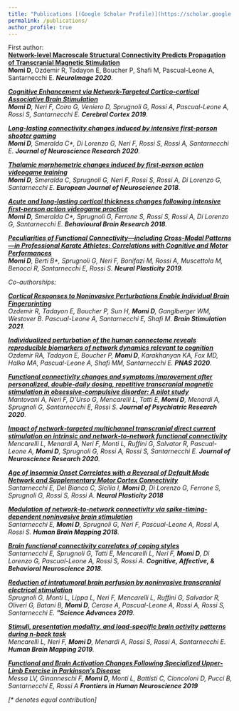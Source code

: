 ```yaml
---
title: "Publications [(Google Scholar Profile)](https://scholar.google.com/citations?user=I-BACCgAAAAJ&hl=en)"
permalink: /publications/
author_profile: true
---
```

First author:
<br>
<b>[Network-level Macroscale Structural Connectivity Predicts Propagation of Transcranial Magnetic Stimulation](https://davi1990.github.io/publications/NeuroImage)</b> <br>
<b>Momi D</b>, Ozdemir R, Tadayon E, Boucher P, Shafi M, Pascual-Leone A, Santarnecchi E.
<i><b>NeuroImage 2020</b>.

<b>[Cognitive Enhancement via Network-Targeted Cortico-cortical Associative Brain Stimulation](https://davi1990.github.io/publications/Cerebral_Cortex)</b> <br>
<b>Momi D</b>, Neri F, Coiro G, Veniero D, Sprugnoli G, Rossi A, Pascual-Leone A, Rossi S, Santarnecchi E.
<i><b>Cerebral Cortex 2019</b>.

<b>[Long-lasting connectivity changes induced by intensive first-person shooter gaming](https://davi1990.github.io/publications/BIB)</b> <br>
<b>Momi D</b>, Smeralda C\*, Di Lorenzo G, Neri F, Rossi S, Rossi A, Santarnecchi E.
<i><b>Journal of Neuroscience Research 2020</b>.

<b>[Thalamic morphometric changes induced by first‐person action videogame training](https://davi1990.github.io/publications/EJN)</b> <br>
<b>Momi D</b>, Smeralda C, Sprugnoli G, Neri F, Rossi S, Rossi A, Di Lorenzo G, Santarnecchi E.
<i><b>European Journal of Neuroscience 2018</b>.

<b>[Acute and long-lasting cortical thickness changes following intensive first-person action videogame practice](https://davi1990.github.io/publications/BBR)</b> <br>
<b>Momi D</b>, Smeralda C\*, Sprugnoli G, Ferrone S, Rossi S, Rossi A, Di Lorenzo G, Santarnecchi E.
<i><b>Behavioural Brain Research 2018</b>.

<b>[Peculiarities of Functional Connectivity—including Cross-Modal Patterns—in Professional Karate Athletes: Correlations with Cognitive and Motor Performances](https://davi1990.github.io/publications/NP)</b> <br>
<b>Momi D</b>, Berti B\*, Sprugnoli G, Neri F, Bonifazi M, Rossi A, Muscettola M, Benocci R, Santarnecchi E, Rossi S.
<i><b>Neural Plasticity 2019</b>.


Co-authorships:

<b>[Cortical Responses to Noninvasive Perturbations Enable Individual Brain Fingerprinting](https://davi1990.github.io/publications/Brain_Stimul)</b> <br>
Ozdemir R, Tadayon E, Boucher P, Sun H, <b>Momi D</b>, Ganglberger WM, Westover B. Pascual-Leone A, Santarnecchi E, Shafi M.
<i><b>Brain Stimulation 2021</b>.

<b>[Individualized perturbation of the human connectome reveals reproducible biomarkers of network dynamics relevant to cognition](https://davi1990.github.io/publications/PNAS)</b> <br>
Ozdemir RA, Tadayon E, Boucher P, <b>Momi D</b>, Karakhanyan KA, Fox MD, Halko MA, Pascual-Leone A, Shafi MM, Santarnecchi E.
<i><b>PNAS 2020</b>.

<b>[Functional connectivity changes and symptoms improvement after personalized, double-daily dosing, repetitive transcranial magnetic stimulation in obsessive-compulsive disorder: A pilot study](https://davi1990.github.io/publications/JoNR2)</b> <br>
Mantovani A, Neri F, D'Urso G, Mencarelli L, Tatti E, <b>Momi D</b>, Menardi A, Sprugnoli G, Santarnecchi E, Rossi S.
<i><b>Journal of Psychiatric Research 2020</b>.

<b>[Impact of network‐targeted multichannel transcranial direct current stimulation on intrinsic and network‐to‐network functional connectivity](https://davi1990.github.io/publications/JoNR)</b> <br>
Mencarelli L, Menardi A, Neri F, Monti L, Ruffini G, Salvator R, Pascual-Leone A, <b>Momi D</b>, Sprugnoli G, Rossi A, Rossi S, Santarnecchi E.
<i><b>Journal of Neuroscience Research 2020</b>.

<b>[Age of Insomnia Onset Correlates with a Reversal of Default Mode Network and Supplementary Motor Cortex Connectivity](https://davi1990.github.io/publications/NP2)</b> <br>
Santarnecchi E, Del Bianco C, Sicilia I, <b>Momi D</b>, Di Lorenzo G, Ferrone S, Sprugnoli G, Rossi S, Rossi A.
<i><b>Neural Plasticity 2018</b>

<b>[Modulation of network‐to‐network connectivity via spike‐timing‐dependent noninvasive brain stimulation](https://davi1990.github.io/publications/HBM)</b> <br>
Santarnecchi E, <b>Momi D</b>, Sprugnoli G, Neri F, Pascual-Leone A, Rossi A, Rossi S.
<i><b>Human Brain Mapping 2018</b>.

<b>[Brain functional connectivity correlates of coping styles](https://davi1990.github.io/publications/CABN)</b> <br>
Santarnecchi E, Sprugnoli G, Tatti E, Mencarelli L, Neri F, <b>Momi D</b>, Di Lorenzo G, Pascual-Leone A, Rossi S, Rossi A.
<i><b>Cognitive, Affective, & Behavioral Neuroscience 2018</b>.

<b>[Reduction of intratumoral brain perfusion by noninvasive transcranial electrical stimulation](https://davi1990.github.io/publications/SA)</b><br>
Sprugnoli G, Monti L, Lippa L, Neri F, Mencarelli L, Ruffini G, Salvador R, Oliveri G, Batani B, <b>Momi D</b>, Cerase A, Pascual-Leone A, Rossi A, Rossi S, Santarnecchi E.
<i><b>"Science Advances 2019</b>.

<b>[Stimuli, presentation modality, and load‐specific brain activity patterns during n‐back task](https://davi1990.github.io/publications/HBM2)</b> <br>
Mencarelli L, Neri F, <b>Momi D</b>, Menardi A, Rossi S, Rossi A, Santarnecchi E.
<i><b>Human Brain Mapping 2019</b>.

<b>[Functional and Brain Activation Changes Following Specialized Upper-Limb Exercise in Parkinson’s Disease](https://davi1990.github.io/publications/FHN)</b><br>
Messa LV, Ginanneschi F, <b>Momi D</b>, Monti L, Battisti C, Cioncoloni D, Pucci B, Santarnecchi E, Rossi A
<i><b>Frontiers in Human Neuroscience 2019</b>






[\* denotes equal contribution]
